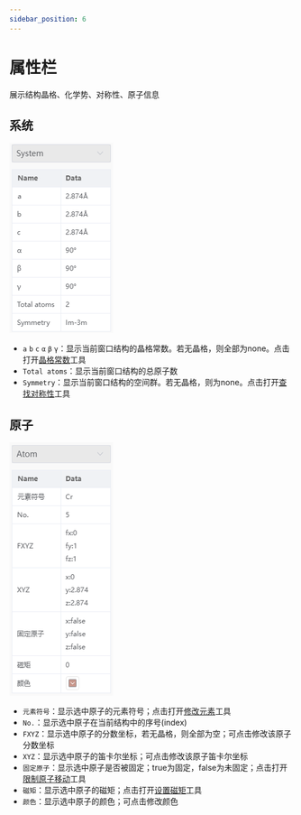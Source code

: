 ```yaml
---
sidebar_position: 6
---
```


# 属性栏

展示结构晶格、化学势、对称性、原子信息

## 系统
![propertysystem](./nested/qstudio_property1.png)
- `a` `b` `c` `α` `β` `γ`：显示当前窗口结构的晶格常数。若无晶格，则全部为none。点击打开[晶格常数](./%E5%B7%A5%E5%85%B7/qstudio_manual_settings_latticeconstant.md)工具
- `Total atoms`：显示当前窗口结构的总原子数
- `Symmetry`：显示当前窗口结构的空间群。若无晶格，则为none。点击打开[查找对称性](./%E5%B7%A5%E5%85%B7/qstudio_manual_settings_symmtry_findsymmetry.md)工具


## 原子
![propertysystem](./nested/qstudio_property2.png)
- `元素符号`：显示选中原子的元素符号；点击打开[修改元素](./%E5%B7%A5%E5%85%B7/qstudio_modify_element.md)工具
- `No.`：显示选中原子在当前结构中的序号(index)
- `FXYZ`：显示选中原子的分数坐标，若无晶格，则全部为空；可点击修改该原子分数坐标
- `XYZ`：显示选中原子的笛卡尔坐标；可点击修改该原子笛卡尔坐标
- `固定原子`：显示选中原子是否被固定；true为固定，false为未固定；点击打开[限制原子移动](./%E5%B7%A5%E5%85%B7/qstudio_manual_settings_fixatom.md)工具
- `磁矩`：显示选中原子的磁矩；点击打开[设置磁矩](./%E5%B7%A5%E5%85%B7/qstudio_manual_settings_magmom.md)工具
- `颜色`：显示选中原子的颜色；可点击修改颜色